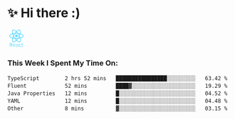 <h1 align="left">✨ Hi there :)</h1>

  <a href="https://reactjs.org/" target="_blank" rel="noreferrer">   
    <img src="https://raw.githubusercontent.com/devicons/devicon/master/icons/react/react-original-wordmark.svg" alt="react" width="40"     
    height="40"/></a>
 
<h3 align="left">This Week I Spent My Time On:</h3>
<!--START_SECTION:waka-->

```txt
TypeScript        2 hrs 52 mins   ████████████████░░░░░░░░░   63.42 %
Fluent            52 mins         ████▓░░░░░░░░░░░░░░░░░░░░   19.29 %
Java Properties   12 mins         █░░░░░░░░░░░░░░░░░░░░░░░░   04.52 %
YAML              12 mins         █░░░░░░░░░░░░░░░░░░░░░░░░   04.48 %
Other             8 mins          ▓░░░░░░░░░░░░░░░░░░░░░░░░   03.15 %
```

<!--END_SECTION:waka-->

